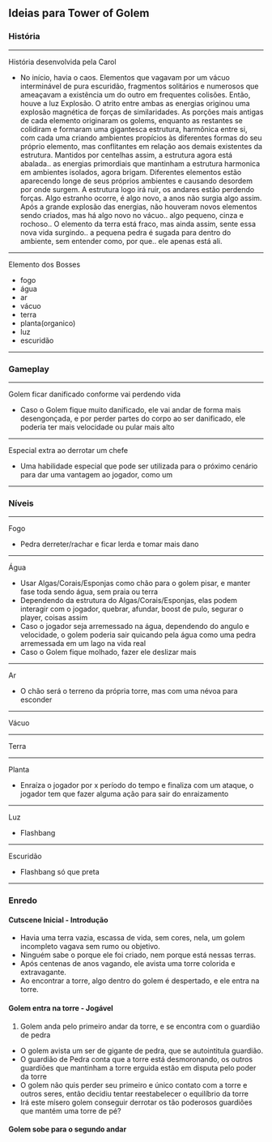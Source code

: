 ## Ideias para Tower of Golem

### História

---

História desenvolvida pela Carol

- No início, havia o caos.
Elementos que vagavam por um vácuo interminável de pura escuridão, fragmentos solitários e numerosos que ameaçavam a existência um do outro em frequentes colisões.
Então, houve a luz Explosão. 
O atrito entre ambas as energias originou uma explosão magnética de forças de similaridades.
As porções mais antigas de cada elemento originaram os golems, enquanto as restantes se colidiram e formaram uma gigantesca estrutura, harmônica entre si, com cada uma criando ambientes propícios às diferentes formas do seu próprio elemento, mas conflitantes em relação aos demais existentes da estrutura.
Mantidos por centelhas assim, a estrutura agora está abalada.. as energias primordiais que mantinham a estrutura harmonica em ambientes isolados, agora brigam. Diferentes elementos estão aparecendo longe de seus próprios ambientes e causando desordem por onde surgem. A estrutura logo irá ruir, os andares estão perdendo forças.
Algo estranho ocorre, é algo novo, a anos não surgia algo assim. Após a grande explosão das energias, não houveram novos elementos sendo criados, mas há algo novo no vácuo.. algo pequeno, cinza e rochoso.. O elemento da terra está fraco, mas ainda assim, sente essa nova vida surgindo.. a pequena pedra é sugada para dentro do ambiente, sem entender como, por que.. ele apenas está ali.

---

Elemento dos Bosses

- fogo
- água
- ar
- vácuo
- terra
- planta(organico)
- luz
- escuridão

---


### Gameplay

---

Golem ficar danificado conforme vai perdendo vida
- Caso o Golem fique muito danificado, ele vai andar de forma mais desengonçada, e por perder partes do corpo ao ser danificado, ele poderia ter mais velocidade ou pular mais alto

---

Especial extra ao derrotar um chefe
- Uma habilidade especial que pode ser utilizada para o próximo cenário para dar uma vantagem ao jogador, como um 

---


### Níveis

---

Fogo
- Pedra derreter/rachar e ficar lerda e tomar mais dano

---

Água
- Usar Algas/Corais/Esponjas como chão para o golem pisar, e manter fase toda sendo água, sem praia ou terra
- Dependendo da estrutura do Algas/Corais/Esponjas, elas podem interagir com o jogador, quebrar, afundar, boost de pulo, segurar o player, coisas assim
- Caso o jogador seja arremessado na água, dependendo do angulo e velocidade, o golem poderia sair quicando pela água como uma pedra arremessada em um lago na vida real
- Caso o Golem fique molhado, fazer ele deslizar mais

---

Ar
- O chão será o terreno da própria torre, mas com  uma névoa para esconder

---

Vácuo

---

Terra

---

Planta

- Enraíza o jogador por x período do tempo e finaliza com um ataque, o jogador tem que fazer alguma ação para sair do enraizamento

---

Luz
- Flashbang

---

Escuridão
- Flashbang só que preta

---


### Enredo

#### Cutscene Inicial - Introdução
- Havia uma terra vazia, escassa de vida, sem cores, nela, um golem incompleto vagava sem rumo ou objetivo.
- Ninguém sabe o porque ele foi criado, nem porque está nessas terras.
- Após centenas de anos vagando, ele avista uma torre colorida e extravagante.
- Ao encontrar a torre, algo dentro do golem é despertado, e ele entra na torre.

#### Golem entra na torre - Jogável

1. Golem anda pelo primeiro andar da torre, e se encontra com o guardião de pedra
- O golem avista um ser de gigante de pedra, que se autointitula guardião.
- O guardião de Pedra conta que a torre está desmoronando, os outros guardiões que mantinham a torre erguida estão em disputa pelo poder da torre
- O golem não quis perder seu primeiro e único contato com a torre e outros seres, então decidiu tentar reestabelecer o equilíbrio da torre
- Irá este mísero golem conseguir derrotar os tão poderosos guardiões que mantém uma torre de pé?

#### Golem sobe para o segundo andar

